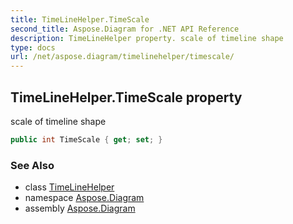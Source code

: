 ```yaml
---
title: TimeLineHelper.TimeScale
second_title: Aspose.Diagram for .NET API Reference
description: TimeLineHelper property. scale of timeline shape
type: docs
url: /net/aspose.diagram/timelinehelper/timescale/
---
```

## TimeLineHelper.TimeScale property

scale of timeline shape

```csharp
public int TimeScale { get; set; }
```

### See Also

* class [TimeLineHelper](../)
* namespace [Aspose.Diagram](../../timelinehelper/)
* assembly [Aspose.Diagram](../../../)


